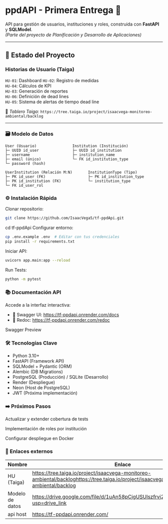 # ppdAPI - Primera Entrega 🚀

API para gestión de usuarios, instituciones y roles, construida con **FastAPI** y **SQLModel**.  
*(Parte del proyecto de Planificación y Desarrollo de Aplicaciones)*

---

## 📌 Estado del Proyecto  
### **Historias de Usuario (Taiga)**  
`HU-01`: Dashboard
`HU-02`: Registro de medidas  
`HU-04`: Cálculos de KPI  
`HU-03`: Generación de reportes  
`HU-06`: Definición de dead lines  
`HU-05`: Sistema de alertas de tiempo dead line


🔗 *Tablero Taiga:* `https://tree.taiga.io/project/isaacvega-monitoreo-ambiental/backlog`  

---

### 🗃️ Modelo de Datos  
```plaintext
User (Usuario)                Institution (Institución)
├─ UUID id_user               ├─ UUID id_institution
├─ username                   ├─ institution_name
├─ email (único)              └─ FK id_institution_type
└─ password (hash)

UserInstitution (Relación M:N)       InstitutionType (Tipo)
├─ PK id_user (FK)                   ├─ PK id_institution_type
├─ PK id_institution (FK)            └─ institution_type
└─ FK id_user_rol
```	

### ⚙️ Instalación Rápida
Clonar repositorio:
```	bash
git clone https://github.com/IsaacVega5/tf-ppdApi.git
```	
cd tf-ppdApi
Configurar entorno:
```	bash
cp .env.example .env  # Editar con tus credenciales
pip install -r requirements.txt
```	

Iniciar API:

```	bash
uvicorn app.main:app --reload
```	

Run Tests:

```	bash
python -m pytest
```	

### 📚 Documentación API
Accede a la interfaz interactiva:
- 🔗 Swagger UI: https://tf-ppdapi.onrender.com/docs
-  🔗 Redoc: https://tf-ppdapi.onrender.com/redoc

Swagger Preview

### 🛠️ Tecnologías Clave
- Python 3.10+
- FastAPI (Framework API)
- SQLModel + Pydantic (ORM)
- Alembic (DB Migrations)
- PostgreSQL (Producción) / SQLite (Desarrollo)
- Render (Despliegue)
- Neon (Host de PostgreSQL)
- JWT (Próxima implementación)

### ➡️ Próximos Pasos

Actualizar y extender cobertura de tests

Implementación de roles por institución

Configurar despliegue en Docker

### 🔗 Enlaces externos

| Nombre | Enlace |
| --- | --- |
| HU (Taiga) | https://tree.taiga.io/project/isaacvega-monitoreo-ambiental/backloghttps://tree.taiga.io/project/isaacvega-monitoreo-ambiental/backlog  |
| Modelo de datos | https://drive.google.com/file/d/1uAn58pCjgUSUlszfrvj2FbajfV92QorS/view?usp=drive_link |
|api host | https://tf-ppdapi.onrender.com/ |
